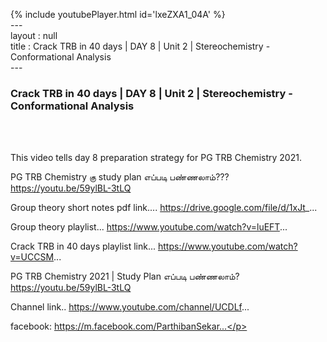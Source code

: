 {% include youtubePlayer.html id='lxeZXA1_04A' %}<br>---<br>layout : null<br>title : Crack TRB in 40 days | DAY 8 | Unit 2 | Stereochemistry - Conformational Analysis<br>---<br><h3>Crack TRB in 40 days | DAY 8 | Unit 2 | Stereochemistry - Conformational Analysis</h3><br><br><p>This video tells day 8 preparation strategy for PG TRB Chemistry 2021.

PG TRB Chemistry கு study plan எப்படி பண்ணலாம்??? 
https://youtu.be/59ylBL-3tLQ

Group theory short notes pdf link....
https://drive.google.com/file/d/1xJt_...

Group theory playlist...
https://www.youtube.com/watch?v=luEFT...

Crack TRB in 40 days playlist link...
https://www.youtube.com/watch?v=UCCSM...

PG TRB Chemistry 2021 | Study Plan எப்படி பண்ணலாம்?
https://youtu.be/59ylBL-3tLQ

Channel link..
https://www.youtube.com/channel/UCDLf...

facebook: https://m.facebook.com/ParthibanSekar...</p><br>